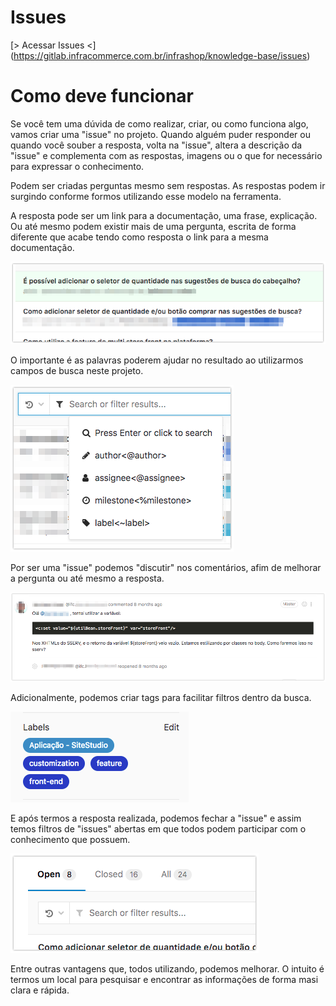 # Issues

[> Acessar Issues <] (https://gitlab.infracommerce.com.br/infrashop/knowledge-base/issues)

# Como deve funcionar

Se você tem uma dúvida de como realizar, criar, ou como funciona algo, vamos criar uma "issue" no projeto. Quando alguém puder responder ou quando você souber a resposta, volta na "issue", altera a descrição da "issue" e complementa com as respostas, imagens ou o que for necessário para expressar o conhecimento.

Podem ser criadas perguntas mesmo sem respostas. As respostas podem ir surgindo conforme formos utilizando esse modelo na ferramenta.

A resposta pode ser um link para a documentação, uma frase, explicação. Ou até mesmo podem existir mais de uma pergunta, escrita de forma diferente que acabe tendo como resposta o link para a mesma documentação.

![Perguntas similares](readme-complement/similar-questions.png)


O importante é as palavras poderem ajudar no resultado ao utilizarmos campos de busca neste projeto.

![Busca](readme-complement/search.png)


Por ser uma "issue" podemos "discutir" nos comentários, afim de melhorar a pergunta ou até mesmo a resposta.

![Comentários](readme-complement/comments.png)


Adicionalmente, podemos criar tags para facilitar filtros dentro da busca.

![Tags](readme-complement/tags.png)


E após termos a resposta realizada, podemos fechar a "issue" e assim temos filtros de "issues" abertas em que todos podem participar com o conhecimento que possuem.

![Issues fechadas](readme-complement/closed-issues.png)


Entre outras vantagens que, todos utilizando, podemos melhorar.
O intuito é termos um local para pesquisar e encontrar as informações de forma masi clara e rápida.